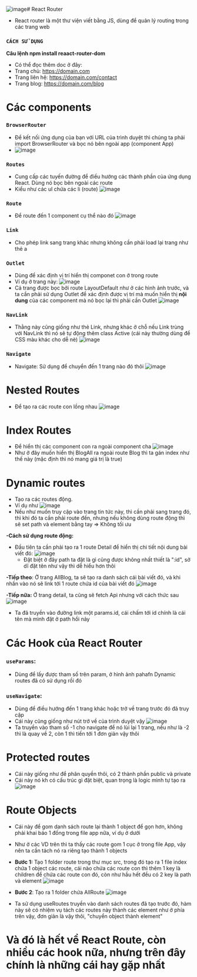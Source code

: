 ![image](https://github.com/user-attachments/assets/7f8c3fdb-3843-4e6d-820a-8a3cf4fc43e3)# React Router
- React router là một thư viện viết bằng JS, dùng để quản lý routing trong các trang web

### `CÁCH SỬ DỤNG`
**Câu lệnh npm install reaact-router-dom**
- Có thể đọc thêm doc ở đây:
- Trang chủ: https://domain.com
- Trang liên hệ: https://domain.com/contact
- Trang blog: https://domain.com/blog

# Các components 
### `BrowserRouter`
- Để kết nối ứng dụng của bạn với URL của trình duyệt thì chúng ta phải import BrowserRouter và bọc nó bên ngoài app (component App)
- ![image](https://github.com/user-attachments/assets/2a5fd5a7-a999-48f0-a003-368da7790cb7)

### `Routes`
- Cung cấp các tuyến đường để điều hướng các thành phần của ứng dụng React. Dùng nó bọc bên ngoài các route
- Kiểu như các ul chứa các li (route)
![image](https://github.com/user-attachments/assets/aa3ea0aa-caae-4d73-b433-1453018bbdcb)

### `Route`
- Để route đến 1 component cụ thể nào đó
![image](https://github.com/user-attachments/assets/1b680695-7980-4590-b949-dcc4833448d2)

### `Link`
- Cho phép link sang trang khác nhưng không cần phải load lại trang như thẻ a
  
### `Outlet`
- Dùng để xác định vị trí hiển thị componet con ở trong route
- Ví dụ ở trang này:
![image](https://github.com/user-attachments/assets/c4ab72e0-3c65-4114-a013-5fef73bb5d5c)
- Cả trang được bọc bởi route LayoutDefault như ở các hình ảnh trước, và ta cần phải sử dụng Outlet để xác định được vị trí mà muốn hiển thị **nội dung** của các component mà nó bọc lại thì phải cần Outlet
![image](https://github.com/user-attachments/assets/8ab9e2a1-731e-4939-b63f-19eb3234b42a)
  
### `NavLink`
- Thằng này cũng giống như thẻ Link, nhưng khác ở chỗ nếu Link trùng với NavLink thì nó sẽ tự động thêm class Active (cái này thường dùng để CSS màu khác cho dễ nè)
![image](https://github.com/user-attachments/assets/7127b484-7fee-4fce-b71f-c7724abe2f1c)

### `Navigate`
- Navigate: Sử dụng để chuyển đến 1 trang nào đó thôi
![image](https://github.com/user-attachments/assets/bc59e3cc-1bd1-40ba-8546-76a7e42d63d4)

# Nested Routes
- Để tạo ra các route con lồng nhau
![image](https://github.com/user-attachments/assets/46aab997-6c63-4f89-9364-aa7e261e90f5)

# Index Routes
- Để hiển thị các component con ra ngoài component cha
![image](https://github.com/user-attachments/assets/06949c40-e137-4df1-b164-fe9a7da08328)
- Như ở đây muốn hiển thị BlogAll ra ngoài route Blog thì ta gán index như thế này (mặc định thì nó mang giá trị là true)

# Dynamic routes
- Tạo ra các routes động.
- Ví dụ như
 ![image](https://github.com/user-attachments/assets/771b0c2e-c688-493e-9a84-bbfd48b337a1)
- Nếu như muốn truy cập vào trang tin tức này, thì cần phải sang trang đó, thì khi đó ta cần phải route đến, nhưng nếu không dùng route động thì sẽ set path và element bằng tay => Không tối ưu
  
**-Cách sử dụng route động:**
- Đầu tiên ta cần phải tạo ra 1 route Detail để hiển thị chi tiết nội dung bài viết đó:
  ![image](https://github.com/user-attachments/assets/7638eb2c-3b7b-48ee-a112-7cb6b9c4ccb6)
  - Đặt biệt ở đây path ta đặt là gì cũng được không nhất thiết là ":id", sở dĩ đặt tên như vậy thì dễ hiểu hơn thôi
    
**-Tiếp theo**:  Ở trang AllBlog, ta sẽ tạo ra danh sách cái bài viết đó, và khi nhấn vào nó sẽ link tới 1 route chứa id của bài viết đó
![image](https://github.com/user-attachments/assets/6d116e01-4818-4951-ab4d-0cadd207cd2e)

**-Tiếp nữa:** Ở trang detail, ta cũng sẽ fetch Api nhưng với cách thức sau
![image](https://github.com/user-attachments/assets/5c05022e-343a-4ae1-a52f-3b6e37b15950)

- Ta đã truyền vào đường link một params.id, cái chấm tới id chính là cái tên mà mình đặt ở path hồi nảy

# Các Hook của React Router
### `useParams`:
- Dùng để lấy được tham số trên param, ở hình ảnh pahafn Dynamic routes đã có sử dụng rồi đó
  
### `useNavigate`:
- Dùng để điều hướng đến 1 trang khác hoặc trở về trang trước đó đã truy cập
- Cái này cũng giống như nút trở về của trình duyệt vậy
![image](https://github.com/user-attachments/assets/77bc8c4a-b614-427f-a54b-231bd8ecb495)
- Ta truyền vào tham số -1 cho navigate để nó lùi lại 1 trang, nếu như là -2 thì là quay về 2, còn 1 thì tiến tới 1 đơn giản vậy thôi

# Protected routes
- Cái này giống như để phân quyền thôi, có 2 thành phần public và private
- Cái này nó kh có cấu trúc gì đặt biệt, quan trọng là logic mình tự tạo ra
![image](https://github.com/user-attachments/assets/07ae37de-8244-4c9d-929b-009aef5bb221)

# Route Objects
- Cái này để gom danh sách route lại thành 1 object để gọn hơn, không phải khai báo 1 đống trong file app nữa, ví dụ ở dưới
- Như ở các VD trên thì ta thấy các route gom 1 cục ở trong file App, vậy nên ta cần tách nó ra riêng tạo thành 1 objects
- **Bước 1:** Tạo 1 folder route trong thư mục src, trong đó tạo ra 1 file index chứa 1 object các route, cái nào chứa các route con thì thêm 1 key là children để chứa các route con đó, còn như hầu hết đều có 2 key là path và element
  ![image](https://github.com/user-attachments/assets/9308676f-38dd-41e5-8e83-13ccefa2c069)
  
- **Bước 2**: Tạo ra 1 folder chứa AllRoute
![image](https://github.com/user-attachments/assets/8180adcc-7c69-4abd-ab67-302316ce7aec)
- Ta sử dụng useRoutes truyền vào danh sách routes đã tạo trước đó, hàm này sẽ có nhiệm vụ tách các routes này thành các element như ở phía trên vậy, đơn giản là vậy thôi, "chuyển object thành element"

# Và đó là hết về React Route, còn nhiều các hook nữa, nhưng trên đây chính là những cái hay gặp nhất
 














